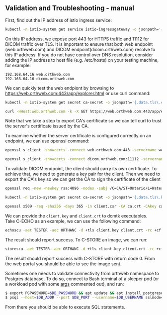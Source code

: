 ## Validation and Troubleshooting - manual
First, find out the IP address of istio ingress service:
```sh
kubectl -n istio-system get service istio-ingressgateway -o jsonpath='{.status.loadBalancer.ingress[0].ip}'
```
On this IP address, we expose port 443 for HTTPS traffic and 11112 for DICOM traffic over TLS. It is important to ensure that both web endpoint (web.orthweb.com) and DICOM endpoint(dicom.orthweb.com) resolve to this IP address. If you do not have control over DNS resolution, consider adding the IP address to host file (e.g. /etc/hosts) on your testing machine, for example:
```
192.168.64.16 web.orthweb.com
192.168.64.16 dicom.orthweb.com
```
We can quickly test the web endpiont by browsing to https://web.orthweb.com:443/app/explorer.html or use curl command:
```sh
kubectl -n istio-system get secret ca-secret -o jsonpath='{.data.tls\.crt}' | base64 -d > ca.crt

curl -HHost:web.orthweb.com -k -X GET https://web.orthweb.com:443/app/explorer.html -u admin:orthanc --cacert ca.crt

```
Note that we take a step to export CA's certificate so we can tell curl to trust the server's certificate issued by the CA.

To examine whether the server certificate is configured correctly on an endpoint, we can use openssl command:

```sh
openssl s_client -showcerts -connect web.orthweb.com:443 -servername web.orthweb.com < /dev/null

openssl s_client -showcerts -connect dicom.orthweb.com:11112 -servername dicom.orthweb.com < /dev/null
```

To validate DICOM endpoint, the client should carry its own certificate. To achieve that, we need to generate a key pair for the client. Then we need to export the CA's key so we can get the CA to sign the certificate of the client

```sh
openssl req -new -newkey rsa:4096 -nodes -subj /C=CA/ST=Ontario/L=Waterloo/O=Digihunch/OU=Imaging/CN=dcmclient.orthweb.digihunch.com/emailAddress=dcmclient@digihunch.com -keyout client.key -out client.csr

kubectl -n istio-system get secret ca-secret -o jsonpath='{.data.tls\.key}' | base64 -d > ca.key

openssl x509 -req -sha256 -days 365 -in client.csr -CA ca.crt -CAkey ca.key -set_serial 01 -out client.crt
```

We can provide the `client.key` and `client.crt` to dcmtk executables.  
Take C-ECHO as an example, we can use the following command:

```sh
echoscu -aet TESTER -aec ORTHANC -d +tls client.key client.crt -rc +cf ca.crt dicom.orthweb.com 11112
```
The result should report success. To C-STORE an image, we can run:
```sh
storescu -aet TESTER -aec ORTHANC -d +tls client.key client.crt -rc +cf ca.crt dicom.orthweb.com 11112 DICOM_CT/COVID/56364504.dcm
``` 
The result should report success with C-STORE with return code 0. From the web portal you should be able to see the image sent.

Sometimes one needs to validate connectivity from orthweb namespace to Postgres database. To do so, connect to Bash terminal of a sleeper pod (or a workload pod with some [args](https://kubernetes.io/docs/tasks/inject-data-application/define-command-argument-container/) commented out), and run:
```sh
$ export PGPASSWORD=$DB_PASSWORD && apt update && apt install postgresql postgresql-contrib
$ psql --host=$DB_ADDR --port $DB_PORT --username=$DB_USERNAME sslmode=require
```
From there you should be able to execute SQL statements.
